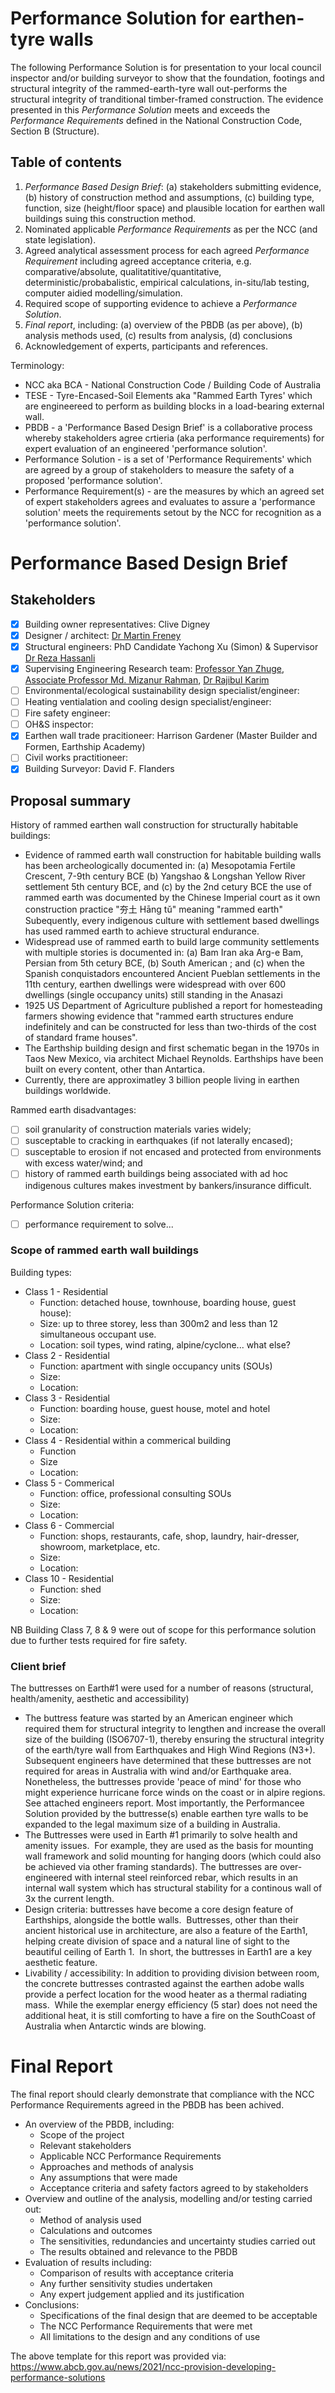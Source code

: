 <meta name="robots" content="noindex">

# Performance Solution for earthen-tyre walls

The following Performance Solution is for presentation to your local council inspector and/or building surveyor to show that the foundation, footings and structural integrity of the rammed-earth-tyre wall out-performs the structural integrity of tranditional timber-framed construction.  The evidence presented in this _Performance Solution_ meets and exceeds the _Performance Requirements_ defined in the National Construction Code, Section B (Structure).

## Table of contents
 1. _Performance Based Design Brief_: (a) stakeholders submitting evidence, (b) history of construction method and assumptions, (c) building type, function, size (height/floor space) and plausible location for earthen wall buildings suing this construction method.
 2. Nominated applicable _Performance Requirements_ as per the NCC (and state legislation).
 3. Agreed analytical assessment process for each agreed _Performance Requirement_ including agreed acceptance criteria, e.g. comparative/absolute, qualitatitive/quantitative, deterministic/probabalistic, empirical calculations, in-situ/lab testing, computer aidied modelling/simulation.
 4. Required scope of supporting evidence to achieve a _Performance Solution_.
 5. _Final report_, including: (a) overview of the PBDB (as per above), (b) analysis methods used, (c) results from analysis, (d) conclusions
 6. Acknowledgement of experts, participants and references.

Terminology:
  * NCC aka BCA - National Construction Code / Building Code of Australia
  * TESE - Tyre-Encased-Soil Elements aka "Rammed Earth Tyres' which are engineereed to perform as building blocks in a load-bearing external wall.
  * PBDB - a 'Performance Based Design Brief' is a collaborative process whereby stakeholders agree crtieria (aka performance requirements) for expert evaluation of an engineered 'performance solution'.
  * Performance Solution - is a set of 'Performance Requirements' which are agreed by a group of stakeholders to measure the safety of a proposed 'performance solution'.
  * Performance Requirement(s) - are the measures by which an agreed set of expert stakeholders agrees and evaluates to assure a 'performance solution' meets the requirements setout by the NCC for recognition as a 'performance solution'.

# Performance Based Design Brief

## Stakeholders
  - [x] Building owner representatives: Clive Digney
  - [x] Designer / architect: [Dr Martin Freney]()
  - [x] Structural engineers: PhD Candidate Yachong Xu (Simon) & Supervisor [Dr Reza Hassanli](https://orcid.org/0000-0001-5855-6405)
  - [x] Supervising Engineering Research team: [Professor Yan Zhuge](https://orcid.org/0000-0003-1620-6743), [Associate Professor Md. Mizanur Rahman](https://orcid.org/0000-0002-0638-4055), [Dr Rajibul Karim](https://orcid.org/0000-0002-5318-3862)
  - [ ] Environmental/ecological sustainability design specialist/engineer:
  - [ ] Heating ventialation and cooling design specialist/engineer: 
  - [ ] Fire safety engineer: 
  - [ ] OH&S inspector: 
  - [x] Earthen wall trade pracitioneer: Harrison Gardener (Master Builder and Formen, Earthship Academy)
  - [ ] Civil works practitioneer: 
  - [x] Building Surveyor: David F. Flanders

## Proposal summary
History of rammed earthen wall construction for structurally habitable buildings:
  * Evidence of rammed earth wall construction for habitable building walls has been archeologically documented in: (a) Mesopotamia Fertile Crescent, 7-9th century BCE (b) Yangshao & Longshan Yellow River settlement 5th century BCE, and (c) by the 2nd cetury BCE the use of rammed earth was documented by the Chinese Imperial court as it own construction practice "夯土 Hāng tǔ" meaning "rammed earth"  Subequently, every indigenous culture with settlement based dwellings has used rammed earth to achieve structural endurance.
  * Widespread use of rammed earth to build large community settlements with multiple stories is documented in: (a) Bam Iran aka Arg-e Bam, Persian from 5th cetury BCE, (b) South American   ; and (c) when the Spanish conquistadors encountered Ancient Pueblan settlements in the 11th century, earthen dwellings were widespread with over 600 dwellings (single occupancy units) still standing in the Anasazi 
  * 1925 US Department of Agriculture published a report for homesteading farmers showing evidence that "rammed earth structures endure indefinitely and can be constructed for less than two-thirds of the cost of standard frame houses".
  * The Earthship building design and first schematic began in the 1970s in Taos New Mexico, via architect Michael Reynolds. Earthships have been built on every content, other than Antartica.
  * Currently, there are approximatley 3 billion people living in earthen buildings worldwide.

Rammed earth disadvantages: 
  - [ ] soil granularity of construction materials varies widely;
  - [ ] susceptable to cracking in earthquakes (if not laterally encased);
  - [ ] susceptable to erosion if not encased and protected from environments with excess water/wind; and
  - [ ] history of rammed earth buildings being associated with ad hoc indigenous cultures makes investment by bankers/insurance difficult.

Performance Solution criteria:
  - [ ] performance requirement to solve...


### Scope of rammed earth wall buildings

Building types: 
  * Class 1 - Residential
    * Function: detached house, townhouse, boarding house, guest house): 
    * Size: up to three storey, less than 300m2 and less than 12 simultaneous occupant use.
    * Location: soil types, wind rating, alpine/cyclone... what else?
  * Class 2 - Residential
    * Function: apartment with single occupancy units (SOUs)
    * Size:
    * Location:
  * Class 3 - Residential
    * Function: boarding house, guest house, motel and hotel
    * Size:  
    * Location:
  * Class 4 - Residential within a commerical building
    * Function
    * Size
    * Location: 
  * Class 5 - Commerical 
    * Function: office, professional consulting SOUs
    * Size:
    * Location:
  * Class 6 - Commercial
    * Function: shops, restaurants, cafe, shop, laundry, hair-dresser, showroom, marketplace, etc.
    * Size:
    * Location:
  * Class 10 - Residential
    * Function: shed
    * Size:
    * Location:

NB Building Class 7, 8 & 9 were out of scope for this performance solution due to further tests required for fire safety.

### Client brief

The buttresses on Earth#1 were used for a number of reasons (structural, health/amenity, aesthetic and accessibility)
  * The buttress feature was started by an American engineer which required them for structural integrity to lengthen and increase the overall size of the building (ISO6707-1), thereby ensuring the structural integrity of the earth/tyre wall from Earthquakes and High Wind Regions (N3+). Subsequent engineers have determined that these buttresses are not required for areas in Australia with wind and/or Earthquake area.  Nonetheless, the buttresses provide 'peace of mind' for those who might experience hurricane force winds on the coast or in alpire regions. See attached engineers report.  Most importantly, the Performancee Solution provided by the buttresse(s) enable earthen tyre walls to be expanded to the legal maximum size of a building in Australia.
  * The Buttresses were used in Earth #1 primarily to solve health and amenity issues.  For example, they are used as the basis for mounting wall framework and solid mounting for hanging doors (which could also be achieved via other framing standards). The buttresses are over-engineered with internal steel reinforced rebar, which results in an internal wall system which has structural stability for a continous wall of 3x the current length.
  * Design criteria: buttresses have become a core design feature of Earthships, alongside the bottle walls.  Buttresses, other than their ancient historical use in architecture, are also a feature of the Earth1, helping create division of space and a natural line of sight to the beautiful ceiling of Earth 1.  In short, the buttresses in Earth1 are a key aesthetic feature. 
  * Livability / accessibility: In addition to providing division between room, the concrete buttresses contrasted against the earthen adobe walls provide a perfect location for the wood heater as a thermal radiating mass.  While the exemplar energy efficiency (5 star) does not need the additional heat, it is still comforting to have a fire on the SouthCoast of Australia when Antarctic winds are blowing.

# Final Report

The final report should clearly demonstrate that compliance with the NCC Performance Requirements agreed in the PBDB has been achived. 
  * An overview of the PBDB, including:
      * Scope of the project
      * Relevant stakeholders
      * Applicable NCC Performance Requirements
      * Approaches and methods of analysis
      * Any assumptions that were made
      * Acceptance criteria and safety factors agreed to by stakeholders
  * Overview and outline of the analysis, modelling and/or testing carried out:
      * Method of analysis used
      * Calculations and outcomes
      * The sensitivities, redundancies and uncertainty studies carried out
      * The results obtained and relevance to the PBDB
  * Evaluation of results including:
      * Comparison of results with acceptance criteria
      * Any further sensitivity studies undertaken
      * Any expert judgement applied and its justification
  * Conclusions:
      * Specifications of the final design that are deemed to be acceptable
      * The NCC Performance Requirements that were met
      * All limitations to the design and any conditions of use

The above template for this report was provided via: https://www.abcb.gov.au/news/2021/ncc-provision-developing-performance-solutions
